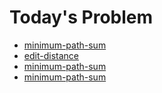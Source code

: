 # Today's Problem

- [minimum-path-sum](https://www.lintcode.com/problem/minimum-path-sum)
- [edit-distance](https://www.lintcode.com/problem/edit-distance)
- [minimum-path-sum](https://www.lintcode.com/problem/minimum-path-sum)
- [minimum-path-sum](https://www.lintcode.com/problem/minimum-path-sum)
